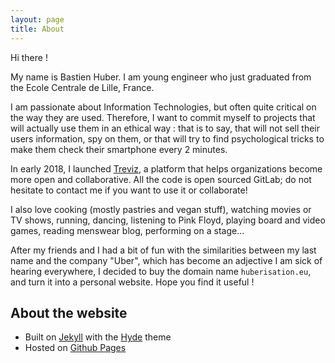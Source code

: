 ```yaml
---
layout: page
title: About
---
```


Hi there !

My name is Bastien Huber. I am young engineer who just graduated from the
Ecole Centrale de Lille, France.

I am passionate about Information Technologies, but often quite critical
on the way they are used. Therefore, I want to commit myself to projects
that will actually use them in an ethical way : that is to say, that will
not sell their users information, spy on them, or that will try to find
psychological tricks to make them check their smartphone every 2 minutes.

In early 2018, I launched [Treviz](https://treviz.xyz), a platform that helps
organizations become more open and collaborative. All the code is open sourced
GitLab; do not hesitate to contact me if you want to use it or collaborate!

I also love cooking (mostly pastries and vegan stuff), watching movies or TV shows,
running, dancing, listening to Pink Floyd, playing board and video games, reading menswear
blog, performing on a stage...

After my friends and I had a bit of fun with the similarities between my last
name and the company "Uber", which has become an adjective I am sick of hearing
everywhere, I decided to buy the domain name `huberisation.eu`, and turn it
into a personal website. Hope you find it useful !

## About the website
* Built on [Jekyll](http://jekyllrb.com) with the [Hyde](http://hyde.getpoole.com) theme
* Hosted on [Github Pages](https://pages.github.com)
